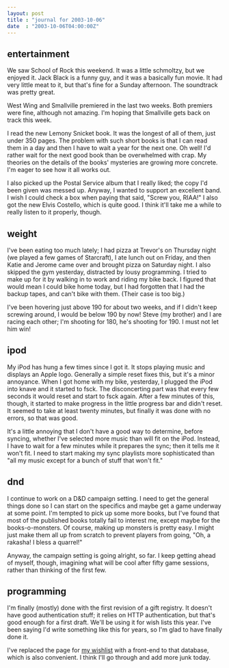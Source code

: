 ```yaml
---
layout: post
title : "journal for 2003-10-06"
date  : "2003-10-06T04:00:00Z"
---
```



## entertainment

We saw School of Rock this weekend.  It was a little schmoltzy, but we enjoyed it.  Jack Black is a funny guy, and it was a basically fun movie.  It had very little meat to it, but that's fine for a Sunday afternoon.  The soundtrack was pretty great.

West Wing and Smallville premiered in the last two weeks.  Both premiers were fine, although not amazing.  I'm hoping that Smallville gets back on track this week.

I read the new Lemony Snicket book.  It was the longest of all of them, just under 350 pages.  The problem with such short books is that I can read them in a day and then I have to wait a year for the next one.  Oh well!  I'd rather wait for the next good book than be overwhelmed with crap.  My theories on the details of the books' mysteries are growing more concrete.  I'm eager to see how it all works out.

I also picked up the Postal Service album that I really liked; the copy I'd been given was messed up.  Anyway, I wanted to support an excellent band.  I wish I could check a box when paying that said, "Screw you, RIAA!"  I also got the new Elvis Costello, which is quite good.  I think it'll take me a while to really listen to it properly, though.

## weight

I've been eating too much lately; I had pizza at Trevor's on Thursday night (we played a few games of Starcraft), I ate lunch out on Friday, and then Katie and Jerome came over and brought pizza on Saturday night.  I also skipped the gym yesterday, distracted by lousy programming.  I tried to make up for it by walking in to work and riding my bike back.  I figured that would mean I could bike home today, but I had forgotten that I had the backup tapes, and can't bike with them.  (Their case is too big.)

I've been hovering just above 190 for about two weeks, and if I didn't keep screwing around, I would be below 190 by now!  Steve (my brother) and I are racing each other; I'm shooting for 180, he's shooting for 190.  I must not let him win!

## ipod

My iPod has hung a few times since I got it.  It stops playing music and displays an Apple logo.  Generally a simple reset fixes this, but it's a minor annoyance.  When I got home with my bike, yesterday, I plugged the iPod into knave and it started to fsck.  The disconcerting part was that every few seconds it would reset and start to fsck again.  After a few minutes of this, though, it started to make progress in the little progress bar and didn't reset.  It seemed to take at least twenty minutes, but finally it was done with no errors, so that was good.

It's a little annoying that I don't have a good way to determine, before syncing, whether I've selected more music than will fit on the iPod.  Instead, I have to wait for a few minutes while it prepares the sync; then it tells me it won't fit.  I need to start making my sync playlists more sophisticated than "all my music except for a bunch of stuff that won't fit."

## dnd

I continue to work on a D&amp;D campaign setting.  I need to get the general things done so I can start on the specifics and maybe get a game underway at some point.  I'm tempted to pick up some more books, but I've found that most of the published books totally fail to interest me, except maybe for the books-o-monsters.  Of course, making up monsters is pretty easy.  I might just make them all up from scratch to prevent players from going, "Oh, a rakasha!  I bless a quarrel!"

Anyway, the campaign setting is going alright, so far.  I keep getting ahead of myself, though, imagining what will be cool after fifty game sessions, rather than thinking of the first few.

## programming

I'm finally (mostly) done with the first revision of a gift registry.  It doesn't have good authentication stuff; it relies on HTTP authentication, but that's good enough for a first draft.  We'll be using it for wish lists this year.  I've been saying I'd write something like this for years, so I'm glad to have finally done it.  

I've replaced the page for <a href='/wishlist/'>my wishlist</a> with a front-end to that database, which is also convenient.  I think I'll go through and add more junk today.

